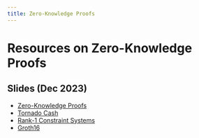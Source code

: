 ```yaml
---
title: Zero-Knowledge Proofs
---
```


# Resources on Zero-Knowledge Proofs

## Slides (Dec 2023)

- [Zero-Knowledge Proofs](./zk/zk-intro.pdf)
- [Tornado Cash](./zk/tornadocash.pdf)
- [Rank-1 Constraint Systems](./zk/r1cs.pdf)
- [Groth16](./zk/groth16.pdf)